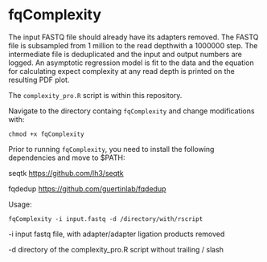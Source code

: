 # fqComplexity

The input FASTQ file should already have its adapters removed. The FASTQ file is subsampled from 1 million to the read depthwith a 1000000 step. The intermediate file is deduplicated and the input and output numbers are logged. An asymptotic regression model is fit to the data and the equation for calculating expect complexity at any read depth is printed on the resulting PDF plot.

The `complexity_pro.R` script is within this repository.

Navigate to the directory containg `fqComplexity` and change modifications with:

`chmod +x fqComplexity`

Prior to running `fqComplexity`, you need to install the following dependencies and move to $PATH:

seqtk https://github.com/lh3/seqtk 

fqdedup https://github.com/guertinlab/fqdedup

Usage: 

`fqComplexity -i input.fastq -d /directory/with/rscript`

-i input fastq file, with adapter/adapter ligation products removed 

-d directory of the complexity_pro.R script without trailing / slash
